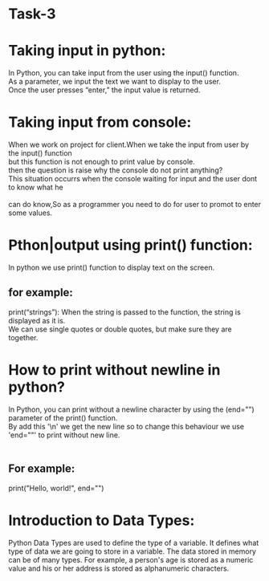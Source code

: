 # Task-3<br>
# Taking input in python:<br>
In Python, you can take input from the user using the input() function.<br>
As a parameter, we input the text we want to display to the user.<br>
Once the user presses “enter,” the input value is returned.<br>
# Taking input from console:<br>
When we work on project for client.When we take the input from user by the input() function<br> but this function is not enough to print value by console.<br>
then the question is raise why the console do not print anything?<br>
This situation occurrs when the console waiting for input and the user dont to know what he<br> <br>can do know,So as a programmer you need to do for user to promot to enter some values.<br>
# Pthon|output using print() function:<br>
In python we use print() function to display text on the screen.<br>
## for example:<br>
print(“strings”): When the string is passed to the function, the string is displayed as it is.<br>We can use single quotes or double quotes, but make sure they are together.<br>
# How to print without newline in python?<br>
In Python, you can print without a newline character by using the (end="") parameter of the print() function.<br>
By add this '\n' we get the new line so to change this behaviour we use 'end=""' to print without new line.<br>
<br>
## For example:<br>
print("Hello, world!", end="")<br>
# Introduction to Data Types:
Python Data Types are used to define the type of a variable. It defines what type of data we are going to store in a variable. The data stored in memory can be of many types. For example, a person's age is stored as a numeric value and his or her address is stored as alphanumeric characters.
